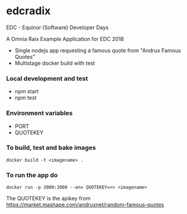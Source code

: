 #  edcradix
EDC - Equinor (Software) Developer Days

A Omnia Raix Example Application for EDC 2018
- Single nodejs app requesting a famous quote from "Andrux Famous Quotes"
- Multistage docker build with test

### Local development and test
- npm start
- npm test

### Environment variables
- PORT
- QUOTEKEY

### To build, test and bake images 
`docker build -t <imagename> .`

### To run the app do  
`docker run -p 3000:3000 --env QUOTEKEY=<> <imagename>`  

The QUOTEKEY is the apikey from https://market.mashape.com/andruxnet/random-famous-quotes

